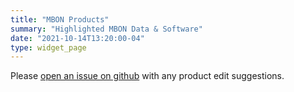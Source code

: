 ```yaml
---
title: "MBON Products" 
summary: "Highlighted MBON Data & Software"
date: "2021-10-14T13:20:00-04"
type: widget_page
---
```


Please [open an issue on github](https://github.com/marinebon/www_marinebon2/issues) with any product edit suggestions.
